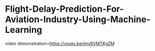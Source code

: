 # Flight-Delay-Prediction-For-Aviation-Industry-Using-Machine-Learning
video demonstration=https://youtu.be/jmy6VMTKgZM
